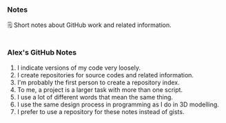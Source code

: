 ### Notes

🗒️ Short notes about GitHub work and related information.

#

### Alex's GitHub Notes

1. I indicate versions of my code very loosely.
2. I create repositories for source codes and related information.
3. I'm probably the first person to create a repository index.
4. To me, a project is a larger task with more than one script.
5. I use a lot of different words that mean the same thing.
6. I use the same design process in programming as I do in 3D modelling.
7. I prefer to use a repository for these notes instead of gists.
